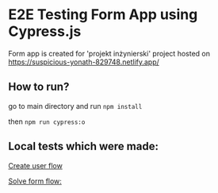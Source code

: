 # E2E Testing Form App using Cypress.js

Form app is created for 'projekt inżynierski' project hosted on https://suspicious-yonath-829748.netlify.app/

## How to run?
go to main directory and run
`npm install`

then
`npm run cypress:o`


## Local tests which were made:

[Create user flow](https://streamable.com/bpzind)

[Solve form flow:](https://streamable.com/d55nd2)

